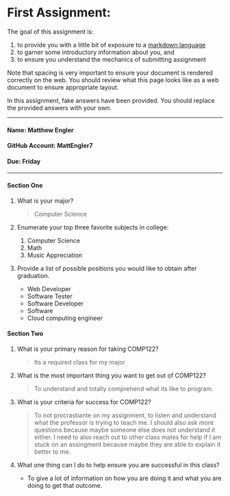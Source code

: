 # First Assignment:
The goal of this assignment is:
  1. to provide you with a little bit of exposure to a [markdown language](https://www.markdownguide.org)
  1. to garner some introductory information about you, and 
  1. to ensure you understand the mechanics of submitting assignment

Note that spacing is very important to ensure your document is rendered correctly on the web.
You should review what this page looks like as a web document to ensure appropriate layout.

In this assignment, fake answers have been provided. You should replace the provided answers with your own. 

---
#### Name: Matthew Engler                                                         <!-- response -->
#### GitHub Account: MattEngler7                                               <!-- response -->
#### Due: Friday
---
#### Section One
1. What is your major?
   > Computer Science                                                           <!-- response -->
   <!-- Place your response after the '>' ensuring you have at least one space after the '>' -->

1. Enumerate your top three favorite subjects in college:
   1. Computer Science                                                        <!-- response -->
   1. Math                                                    <!-- response -->
   1. Music Appreciation                                                 <!-- response -->
   <!-- An ordered list will automatically have the line numbers updated for you. -->
 
1. Provide a list of possible positions you would like to obtain after graduation.
   * Web Developer                                                            <!-- response -->
   * Software Tester                                                                    <!-- response -->
   * Software Developer                                                             <!-- response -->
   * Software                                                                 <!-- response -->
   * Cloud computing engineer                                                               <!-- response -->
  <!-- This is an example of an unordered list. -->
  <!-- Feel free to add or remove additional response lines as needed. -->

#### Section Two
1. What is your primary reason for taking COMP122?
   > Its a required class for my major                           <!-- response -->

1. What is the most important thing you want to get out of COMP122?
   > To understand and totally comprehend what its like to program.                           <!-- response -->

1. What is your criteria for success for COMP122?
   > To not procrastiante on my assignment, to listen and understand            <!-- response -->
   > what the professor is trying to teach me. I should also ask more              <!-- response -->
   > questions because maybe someone else does not understand it either.             <!-- response -->
   > I need to also reach out to other class mates for help if I am stuck                                        <!-- response -->
   > on an assingment because maybe they are                                                                  <!-- response -->
   > able to explain it better to me.                                          <!-- response -->
   <!-- The above is an example of a multi-line response. -->
   <!-- Feel free to add or remove additional response lines as needed. -->

1. What one thing can I do to help ensure you are successful in this class?
   * To give a lot of information on how you are doing it and what you are doing to get that outcome.                                               <!-- response -->


